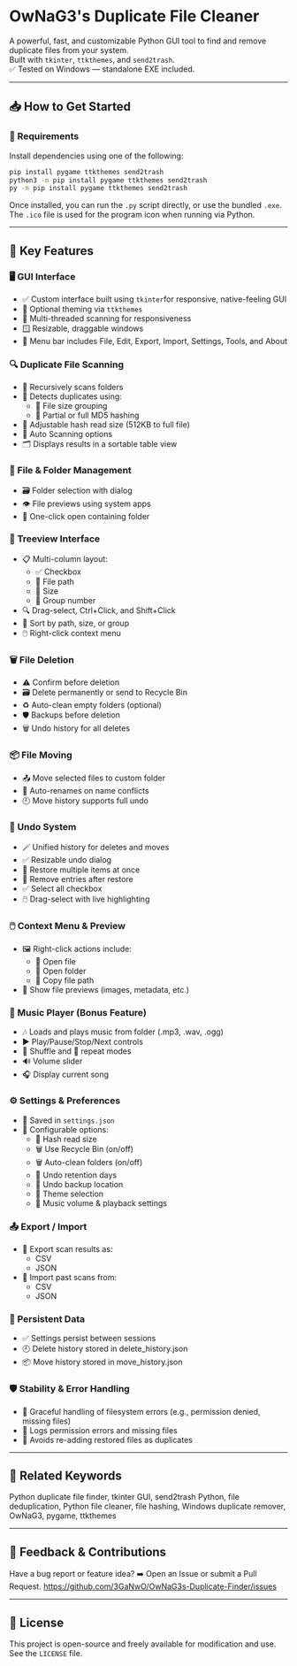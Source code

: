 
# OwNaG3's Duplicate File Cleaner

A powerful, fast, and customizable Python GUI tool to find and remove duplicate files from your system.  
Built with `tkinter`, `ttkthemes`, and `send2trash`.  
✅ Tested on Windows — standalone EXE included.

---

## 📥 How to Get Started

### 🔧 Requirements

Install dependencies using one of the following:
```bash
pip install pygame ttkthemes send2trash
python3 -m pip install pygame ttkthemes send2trash
py -m pip install pygame ttkthemes send2trash
```

Once installed, you can run the `.py` script directly, or use the bundled `.exe`.  
The `.ico` file is used for the program icon when running via Python.

---

## 🌟 Key Features

### 🖥️ GUI Interface
- ✅ Custom interface built using `tkinter`for responsive, native-feeling GUI
- 🎨 Optional theming via `ttkthemes`
- 🧵 Multi-threaded scanning for responsiveness
- 🪟 Resizable, draggable windows
- 🧭 Menu bar includes File, Edit, Export, Import, Settings, Tools, and About

### 🔍 Duplicate File Scanning
- 🔄 Recursively scans folders
- 📏 Detects duplicates using:
  - 📐 File size grouping
  - 📐 Partial or full MD5 hashing
- 🧾 Adjustable hash read size (512KB to full file)
- 🧠 Auto Scanning options
- 🗂️ Displays results in a sortable table view

### 📁 File & Folder Management
- 🗃️ Folder selection with dialog
- 👁️ File previews using system apps
- 📁 One-click open containing folder

### 📁 Treeview Interface
- 📋 Multi-column layout:
  - ✅ Checkbox
  - 📁 File path
  - 📐 Size
  - 🔢 Group number
- 🔍 Drag-select, Ctrl+Click, and Shift+Click
- 🔀 Sort by path, size, or group
- 🖱️ Right-click context menu

### 🗑️ File Deletion
- ⚠️ Confirm before deletion
- 🗃️ Delete permanently or send to Recycle Bin
- ♻️ Auto-clean empty folders (optional)
- 🛡️ Backups before deletion
- 🗑️ Undo history for all deletes

### 📦 File Moving
- 📤 Move selected files to custom folder
- 🧠 Auto-renames on name conflicts
- 🕘 Move history supports full undo

### 🔁 Undo System
- 🪄 Unified history for deletes and moves
- ✅ Resizable undo dialog
- 🔄 Restore multiple items at once
- 🔄 Remove entries after restore
- ✅ Select all checkbox
- 🖱️ Drag-select with live highlighting

### 🖱️ Context Menu & Preview
- 🖼️ Right-click actions include:
  - 📁 Open file
  - 📁 Open folder
  - 📁 Copy file path
- 🧠 Show file previews (images, metadata, etc.)

### 🎵 Music Player (Bonus Feature)
- 🎶 Loads and plays music from folder (.mp3, .wav, .ogg)
- ▶️ Play/Pause/Stop/Next controls
- 🔀 Shuffle and 🔁 repeat modes
- 🔊 Volume slider
- 🎧 Display current song

### ⚙️ Settings & Preferences
- 💾 Saved in `settings.json`
- 🔧 Configurable options:
  - 🧾 Hash read size
  - 🗑️ Use Recycle Bin (on/off)
  - 🗑️ Auto-clean folders (on/off)
  - 🧾 Undo retention days
  - 🧾 Undo backup location
  - 🎨 Theme selection
  - 🎵 Music volume & playback settings

### 📤 Export / Import
- 📄 Export scan results as:
  - CSV
  - JSON
- 📁 Import past scans from:
  - CSV
  - JSON

### 💾 Persistent Data
- ✅ Settings persist between sessions
- 🕘 Delete history stored in delete_history.json
- 📦 Move history stored in move_history.json

### 🛡️ Stability & Error Handling
- 🚫 Graceful handling of filesystem errors (e.g., permission denied, missing files)
- 🧾 Logs permission errors and missing files
- 🔐 Avoids re-adding restored files as duplicates

---

## 🔎 Related Keywords

Python duplicate file finder, tkinter GUI, send2trash Python, file deduplication, Python file cleaner, file hashing, Windows duplicate remover, OwNaG3, pygame, ttkthemes

---

## 📣 Feedback & Contributions

Have a bug report or feature idea?
➡️ Open an Issue or submit a Pull Request.
https://github.com/3GaNwO/OwNaG3s-Duplicate-Finder/issues

---

## 📜 License

This project is open-source and freely available for modification and use. See the `LICENSE` file.
